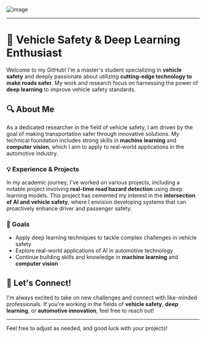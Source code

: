 ![image](https://github.com/user-attachments/assets/b4f95512-3a0b-4ce3-ae11-33025ff229de)

---

# 🚗 Vehicle Safety & Deep Learning Enthusiast

Welcome to my GitHub! I'm a master's student specializing in **vehicle safety** and deeply passionate about utilizing **cutting-edge technology to make roads safer**. My work and research focus on harnessing the power of **deep learning** to improve vehicle safety standards.

## 🔍 About Me
As a dedicated researcher in the field of vehicle safety, I am driven by the goal of making transportation safer through innovative solutions. My technical foundation includes strong skills in **machine learning** and **computer vision**, which I aim to apply to real-world applications in the automotive industry.

### 💡 Experience & Projects
In my academic journey, I've worked on various projects, including a notable project involving **real-time road hazard detection** using deep learning models. This project has cemented my interest in the **intersection of AI and vehicle safety**, where I envision developing systems that can proactively enhance driver and passenger safety.

### 🎯 Goals
- Apply deep learning techniques to tackle complex challenges in vehicle safety
- Explore real-world applications of AI in automotive technology
- Continue building skills and knowledge in **machine learning** and **computer vision**

## 🚀 Let's Connect!
I'm always excited to take on new challenges and connect with like-minded professionals. If you're working in the fields of **vehicle safety**, **deep learning**, or **automotive innovation**, feel free to reach out!

---

Feel free to adjust as needed, and good luck with your projects!
